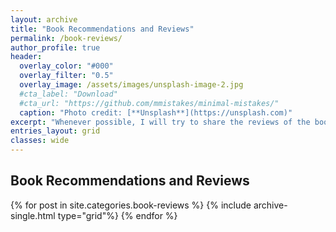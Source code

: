 ```yaml
---
layout: archive
title: "Book Recommendations and Reviews"
permalink: /book-reviews/
author_profile: true
header:
  overlay_color: "#000"
  overlay_filter: "0.5"
  overlay_image: /assets/images/unsplash-image-2.jpg
  #cta_label: "Download"
  #cta_url: "https://github.com/mmistakes/minimal-mistakes/"
  caption: "Photo credit: [**Unsplash**](https://unsplash.com)"
excerpt: "Whenever possible, I will try to share the reviews of the books I have read."
entries_layout: grid
classes: wide
---
```


<h2>Book Recommendations and Reviews</h2>
{% for post in site.categories.book-reviews %}
  {% include archive-single.html type="grid"%}
{% endfor %}

<!-- type="grid" ekleyince post'lara thumnail ekleniyor. Bak: https://github.com/mmistakes/minimal-mistakes/issues/892 -->
